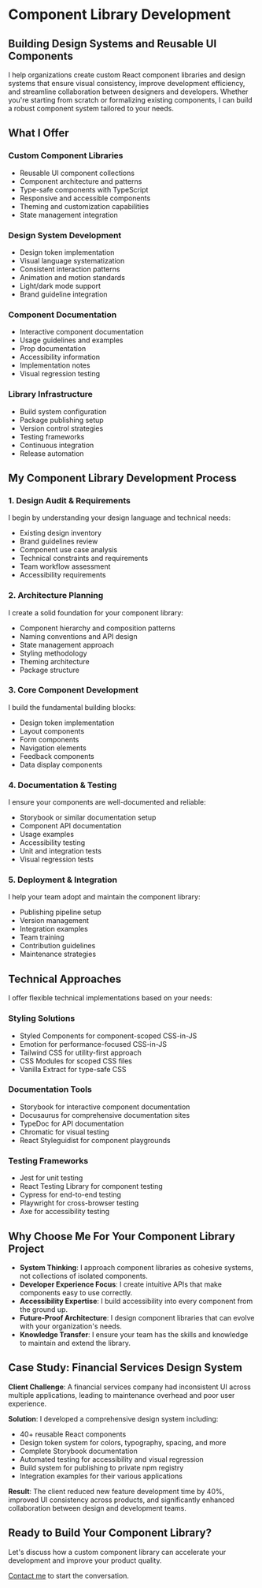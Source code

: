 # Component Library Development

## Building Design Systems and Reusable UI Components

I help organizations create custom React component libraries and design systems that ensure visual consistency, improve development efficiency, and streamline collaboration between designers and developers. Whether you're starting from scratch or formalizing existing components, I can build a robust component system tailored to your needs.

## What I Offer

### Custom Component Libraries
- Reusable UI component collections
- Component architecture and patterns
- Type-safe components with TypeScript
- Responsive and accessible components
- Theming and customization capabilities
- State management integration

### Design System Development
- Design token implementation
- Visual language systematization
- Consistent interaction patterns
- Animation and motion standards
- Light/dark mode support
- Brand guideline integration

### Component Documentation
- Interactive component documentation
- Usage guidelines and examples
- Prop documentation
- Accessibility information
- Implementation notes
- Visual regression testing

### Library Infrastructure
- Build system configuration
- Package publishing setup
- Version control strategies
- Testing frameworks
- Continuous integration
- Release automation

## My Component Library Development Process

### 1. Design Audit & Requirements
I begin by understanding your design language and technical needs:
- Existing design inventory
- Brand guidelines review
- Component use case analysis
- Technical constraints and requirements
- Team workflow assessment
- Accessibility requirements

### 2. Architecture Planning
I create a solid foundation for your component library:
- Component hierarchy and composition patterns
- Naming conventions and API design
- State management approach
- Styling methodology
- Theming architecture
- Package structure

### 3. Core Component Development
I build the fundamental building blocks:
- Design token implementation
- Layout components
- Form components
- Navigation elements
- Feedback components
- Data display components

### 4. Documentation & Testing
I ensure your components are well-documented and reliable:
- Storybook or similar documentation setup
- Component API documentation
- Usage examples
- Accessibility testing
- Unit and integration tests
- Visual regression tests

### 5. Deployment & Integration
I help your team adopt and maintain the component library:
- Publishing pipeline setup
- Version management
- Integration examples
- Team training
- Contribution guidelines
- Maintenance strategies

## Technical Approaches

I offer flexible technical implementations based on your needs:

### Styling Solutions
- Styled Components for component-scoped CSS-in-JS
- Emotion for performance-focused CSS-in-JS
- Tailwind CSS for utility-first approach
- CSS Modules for scoped CSS files
- Vanilla Extract for type-safe CSS

### Documentation Tools
- Storybook for interactive component documentation
- Docusaurus for comprehensive documentation sites
- TypeDoc for API documentation
- Chromatic for visual testing
- React Styleguidist for component playgrounds

### Testing Frameworks
- Jest for unit testing
- React Testing Library for component testing
- Cypress for end-to-end testing
- Playwright for cross-browser testing
- Axe for accessibility testing

## Why Choose Me For Your Component Library Project

- **System Thinking**: I approach component libraries as cohesive systems, not collections of isolated components.
- **Developer Experience Focus**: I create intuitive APIs that make components easy to use correctly.
- **Accessibility Expertise**: I build accessibility into every component from the ground up.
- **Future-Proof Architecture**: I design component libraries that can evolve with your organization's needs.
- **Knowledge Transfer**: I ensure your team has the skills and knowledge to maintain and extend the library.

## Case Study: Financial Services Design System

**Client Challenge**: A financial services company had inconsistent UI across multiple applications, leading to maintenance overhead and poor user experience.

**Solution**: I developed a comprehensive design system including:
- 40+ reusable React components
- Design token system for colors, typography, spacing, and more
- Complete Storybook documentation
- Automated testing for accessibility and visual regression
- Build system for publishing to private npm registry
- Integration examples for their various applications

**Result**: The client reduced new feature development time by 40%, improved UI consistency across products, and significantly enhanced collaboration between design and development teams.

## Ready to Build Your Component Library?

Let's discuss how a custom component library can accelerate your development and improve your product quality.

[Contact me](/contact) to start the conversation.
